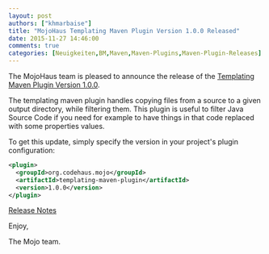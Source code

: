 ```yaml
---
layout: post
authors: ["khmarbaise"]
title: "MojoHaus Templating Maven Plugin Version 1.0.0 Released"
date: 2015-11-27 14:46:00
comments: true
categories: [Neuigkeiten,BM,Maven,Maven-Plugins,Maven-Plugin-Releases]
---
```

The MojoHaus team is pleased to announce the release of the 
[Templating Maven Plugin Version 1.0.0](http://www.mojohaus.org/templating-maven-plugin/).

The templating maven plugin handles copying files from a source to a given
output directory, while filtering them. This plugin is useful to filter Java
Source Code if you need for example to have things in that code replaced with
some properties values.

To get this update, simply specify the version in your project's plugin
configuration:

```xml
<plugin>
  <groupId>org.codehaus.mojo</groupId>
  <artifactId>templating-maven-plugin</artifactId>
  <version>1.0.0</version>
</plugin>
```

[Release Notes](http://www.mojohaus.org/templating-maven-plugin/github-report.html)

Enjoy,

The Mojo team.

